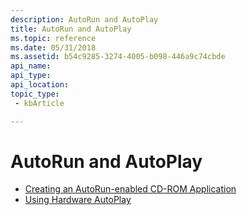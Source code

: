 ```yaml
---
description: AutoRun and AutoPlay
title: AutoRun and AutoPlay
ms.topic: reference
ms.date: 05/31/2018
ms.assetid: b54c9285-3274-4005-b098-446a9c74cbde
api_name: 
api_type: 
api_location: 
topic_type: 
 - kbArticle

---
```


# AutoRun and AutoPlay

-   [Creating an AutoRun-enabled CD-ROM Application](autoplay.md)
-   [Using Hardware AutoPlay](autorun2k-intro.md)

 

 



